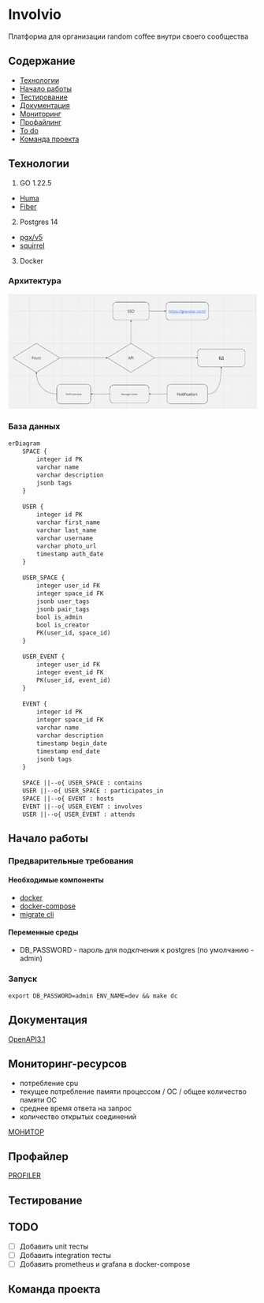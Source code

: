 # Involvio

Платформа для организации random coffee внутри своего сообщества

## Содержание
- [Технологии](#технологии)
- [Начало работы](#начало-работы)
- [Тестирование](#тестирование)
- [Документация](#Документация)
- [Мониторинг](#Мониторинг-ресурсов)
- [Профайлинг](#Профайлер)
- [To do](#todo)
- [Команда проекта](#команда-проекта)


## Технологии

1. GO 1.22.5
- [Huma](https://huma.rocks/)
- [Fiber](https://github.com/gofiber/fiber)
2. Postgres 14
- [pgx/v5](https://github.com/jackc/pgx)
- [squirrel](https://github.com/Masterminds/squirrel)
3. Docker

### Архитектура
![img.png](docs/img/img.png)

### База данных
```mermaid
erDiagram
    SPACE {
        integer id PK
        varchar name
        varchar description
        jsonb tags
    }

    USER {
        integer id PK
        varchar first_name
        varchar last_name
        varchar username
        varchar photo_url
        timestamp auth_date
    }

    USER_SPACE {
        integer user_id FK
        integer space_id FK
        jsonb user_tags
        jsonb pair_tags
        bool is_admin
        bool is_creator
        PK(user_id, space_id)
    }

    USER_EVENT {
        integer user_id FK
        integer event_id FK
        PK(user_id, event_id)
    }

    EVENT {
        integer id PK
        integer space_id FK
        varchar name
        varchar description
        timestamp begin_date
        timestamp end_date
        jsonb tags
    }

    SPACE ||--o{ USER_SPACE : contains
    USER ||--o{ USER_SPACE : participates_in
    SPACE ||--o{ EVENT : hosts
    EVENT ||--o{ USER_EVENT : involves
    USER ||--o{ USER_EVENT : attends
```

## Начало работы

### Предварительные требования
#### Необходимые компоненты
- [docker](https://docs.docker.com/engine/install/)
- [docker-compose](https://docs.docker.com/compose/install/)
- [migrate cli](https://pkg.go.dev/github.com/golang-migrate/migrate/v4#readme-cli-usage)
#### Переменные среды
- DB_PASSWORD - пароль для подклчения к postgres (по умолчанию - admin)
### Запуск
```shell
export DB_PASSWORD=admin ENV_NAME=dev && make dc
```

## Документация
[OpenAPI3.1](http://127.0.0.1:9000/docs)

## Мониторинг-ресурсов
- потребление cpu
- текущее потребление памяти процессом / ОС / общее количество памяти OC
- среднее время ответа на запрос
- количество открытых соединений

[МОНИТОР](http://127.0.0.1:9000/monitor)

## Профайлер
[PROFILER](http://127.0.0.1:9000/debug/pprof/)

## Тестирование

## TODO
- [ ] Добавить unit тесты
- [ ] Добавить integration тесты
- [ ] Добавить prometheus и grafana в docker-compose

## Команда проекта


